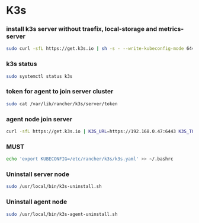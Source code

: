 # K3s

### install k3s server without traefix, local-storage and metrics-server
```bash
sudo curl -sfL https://get.k3s.io | sh -s - --write-kubeconfig-mode 644 --disable=traefik,local-storage,metrics-server
```

### k3s status
```bash
sudo systemctl status k3s
```

### token for agent to join server cluster
```bash
sudo cat /var/lib/rancher/k3s/server/token
```

### agent node join server
```bash
curl -sfL https://get.k3s.io | K3S_URL=https://192.168.0.47:6443 K3S_TOKEN=K10ae1d191c8b7684d33634ab4427f26a68dc56b3d65ccfaf04f04734b625e0919d::server:1ed1f8d01cc0396c0f8e2e4c2e72bc94 sh -
```

### MUST
```bash
echo 'export KUBECONFIG=/etc/rancher/k3s/k3s.yaml' >> ~/.bashrc
```

### Uninstall server node
```bash
sudo /usr/local/bin/k3s-uninstall.sh
```
### Uninstall agent node
```bash
sudo /usr/local/bin/k3s-agent-uninstall.sh
```
